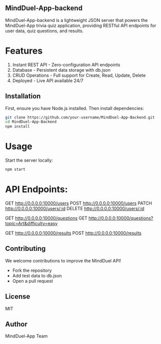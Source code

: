 ## MindDuel-App-backend
MindDuel-App-backend is a lightweight JSON server that powers the MindDuel-App trivia quiz application, providing RESTful API endpoints for user data, quiz questions, and results.

# Features
1. Instant REST API - Zero-configuration API endpoints
2. Database - Persistent data storage with db.json
3. CRUD Operations - Full support for Create, Read, Update, Delete
4. Deployed - Live API available 24/7

## Installation
First, ensure you have Node.js installed. Then install dependencies:

```bash
git clone https://github.com/your-username/MindDuel-App-Backend.git
cd MindDuel-App-Backend
npm install
```

# Usage
Start the server locally:

```bash
npm start
```

# API Endpoints:
GET    http://0.0.0.0:10000/users
POST   http://0.0.0.0:10000/users
PATCH  http://0.0.0.0:10000/users/:id
DELETE http://0.0.0.0:10000/users/:id

GET    http://0.0.0.0:10000/questions
GET    http://0.0.0.0:10000/questions?topic=Art&difficulty=easy

GET    http://0.0.0.0:10000/results
POST   http://0.0.0.0:10000/results

## Contributing
We welcome contributions to improve the MindDuel API!  
- Fork the repository
- Add test data to db.json
- Open a pull request

## License
MIT

## Author
MindDuel-App Team
